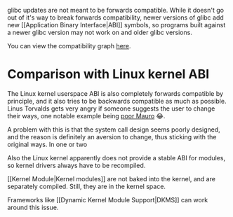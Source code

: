 glibc updates are not meant to be forwards compatible. While it doesn't go out of it's way to break forwards compatibility, newer versions of glibc add new [[Application Binary Interface|ABI]] symbols, so programs built against a newer glibc version may not work on and older glibc versions.

You can view the compatibility graph [here](https://abi-laboratory.pro/?view=timeline&l=glibc).
# Comparison with Linux kernel ABI
The Linux kernel userspace ABI is also completely forwards compatible by principle, and it also tries to be backwards compatible as much as possible. Linus Torvalds gets very angry if someone suggests the user to change their ways, one notable example being [poor Mauro](https://lore.kernel.org/lkml/CA+55aFy98A+LJK4+GWMcbzaa1zsPBRo76q+ioEjbx-uaMKH6Uw@mail.gmail.com/) 😂.

A problem with this is that the system call design seems poorly designed, and the reason is definitely an aversion to change, thus sticking with the original ways. In one or two 

Also the Linux kernel apparently does not provide a stable ABI for modules, so kernel drivers always have to be recompiled.

[[Kernel Module|Kernel modules]] are not baked into the kernel, and are separately compiled. Still, they are in the kernel space. 

Frameworks like [[Dynamic Kernel Module Support|DKMS]] can work around this issue.
